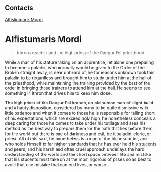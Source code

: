 ## Contacts

[Alfistiumaris Mordi](./contacts/alfistiumaris-mordi.md)

# Alfistumaris Mordi

> Ithrons teacher and the high priest of the Daegur Fel priesthood.

While a man of his stature taking on an apprentice, let alone one preparing to become a paladin, who normally would be given to the Order of the Broken straight away, is near unheard of, he for reasons unknown took this paladin to be regardless and brought him to study under him at the hall of the priesthood, while maintaining the training provided by the best of the order in bringing those trainers to attend him at the hall. He seems to see something in Ithron that drives him to keep him close.

The high priest of the Daegur Fel branch, an old human man of slight build and a hauty disposition, considered by many to be quite dismissive with little patience and when it comes to those he is responsible for falling short of his expectations, which are exceedingly high, he nonetheless conceals a deep caring for those he comes to take under his tutilage and sees his method as the best way to prepare them for the path that lies before them, for the world out there is one of darkness and evil, be it paladin, cleric, or priest. All of this said, he nonetheless is a man of the highest order, and who holds himself to far higher standards that he has ever held his students and peers, and his harsh and often cruel approach underlays the hard understanding of the world and the short space between life and mistake that his students must take on at the most rigorous of pases so as best to avoid that one mistake that can end lives, or worse.